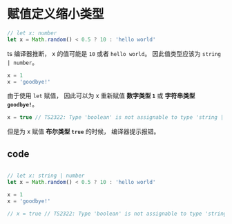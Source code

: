 # 赋值定义缩小类型

```ts
// let x: number
let x = Math.random() < 0.5 ? 10 : 'hello world'
```

ts 编译器推断， x 的值可能是 `10` 或者 `hello world`。 因此值类型应该为 `string | number`。

```ts
x = 1
x = 'goodbye!'
```

由于使用 `let` 赋值， 因此可以为 x 重新赋值 **数字类型 `1`** 或 **字符串类型 `goodbye!`**。

```ts
x = true // TS2322: Type 'boolean' is not assignable to type 'string | number'.
```

但是为 x 赋值 **布尔类型 `true`** 的时候， 编译器提示报错。


## code 

```ts

// let x: string | number
let x = Math.random() < 0.5 ? 10 : 'hello world'

x = 1
x = 'goodbye!'

// x = true // TS2322: Type 'boolean' is not assignable to type 'string | number'.

```